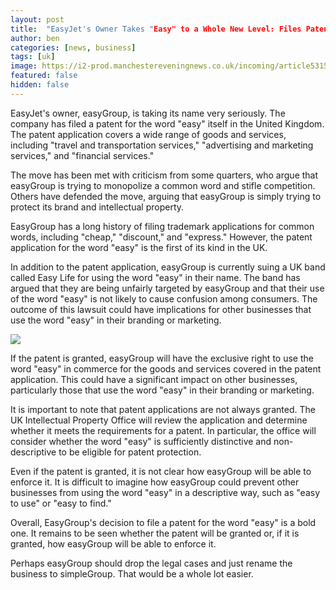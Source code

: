 ```yaml
---
layout: post
title:  "EasyJet's Owner Takes "Easy" to a Whole New Level: Files Patent for the Word Itself, Sues UK Band for Using Name"
author: ben
categories: [news, business]
tags: [uk]
image: https://i2-prod.manchestereveningnews.co.uk/incoming/article5315114.ece/ALTERNATES/s810/EasyJet.jpg
featured: false
hidden: false
---
```


EasyJet's owner, easyGroup, is taking its name very seriously. The company has filed a patent for the word "easy" itself in the United Kingdom. The patent application covers a wide range of goods and services, including "travel and transportation services," "advertising and marketing services," and "financial services."

The move has been met with criticism from some quarters, who argue that easyGroup is trying to monopolize a common word and stifle competition. Others have defended the move, arguing that easyGroup is simply trying to protect its brand and intellectual property.

EasyGroup has a long history of filing trademark applications for common words, including "cheap," "discount," and "express." However, the patent application for the word "easy" is the first of its kind in the UK.

In addition to the patent application, easyGroup is currently suing a UK band called Easy Life for using the word "easy" in their name. The band has argued that they are being unfairly targeted by easyGroup and that their use of the word "easy" is not likely to cause confusion among consumers. The outcome of this lawsuit could have implications for other businesses that use the word "easy" in their branding or marketing.

![](https://ichef.bbci.co.uk/images/ic/496x279/p0g9146b.jpg)

If the patent is granted, easyGroup will have the exclusive right to use the word "easy" in commerce for the goods and services covered in the patent application. This could have a significant impact on other businesses, particularly those that use the word "easy" in their branding or marketing.

It is important to note that patent applications are not always granted. The UK Intellectual Property Office will review the application and determine whether it meets the requirements for a patent. In particular, the office will consider whether the word "easy" is sufficiently distinctive and non-descriptive to be eligible for patent protection.

Even if the patent is granted, it is not clear how easyGroup will be able to enforce it. It is difficult to imagine how easyGroup could prevent other businesses from using the word "easy" in a descriptive way, such as "easy to use" or "easy to find."

Overall, EasyGroup's decision to file a patent for the word "easy" is a bold one. It remains to be seen whether the patent will be granted or, if it is granted, how easyGroup will be able to enforce it.

Perhaps easyGroup should drop the legal cases and just rename the business to simpleGroup. That would be a whole lot easier.

